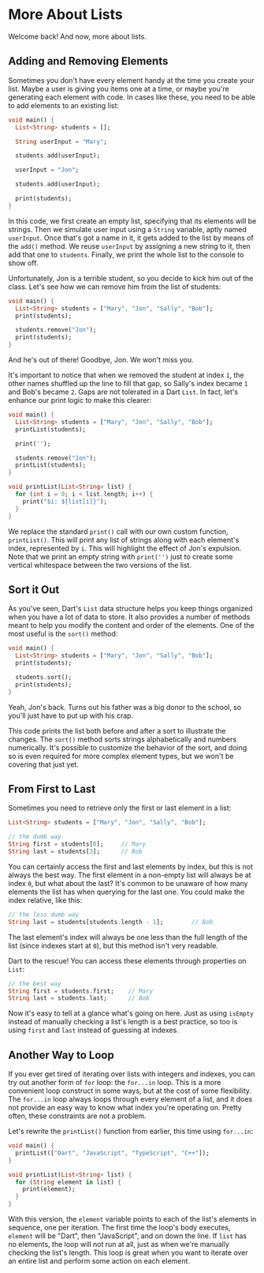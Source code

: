 # More About Lists

Welcome back! And now, more about lists.

## Adding and Removing Elements

Sometimes you don't have every element handy at the time you create your list. Maybe a user is giving you items one at a time, or maybe you're generating each element with code. In cases like these, you need to be able to add elements to an existing list:

```dart
void main() {
  List<String> students = [];

  String userInput = "Mary";

  students.add(userInput);

  userInput = "Jon";

  students.add(userInput);

  print(students);
}
```

In this code, we first create an empty list, specifying that its elements will be strings. Then we simulate user input using a `String` variable, aptly named `userInput`. Once that's got a name in it, it gets added to the list by means of the `add()` method. We reuse `userInput` by assigning a new string to it, then add that one to `students`. Finally, we print the whole list to the console to show off.

Unfortunately, Jon is a terrible student, so you decide to kick him out of the class. Let's see how we can remove him from the list of students:

```dart
void main() {
  List<String> students = ["Mary", "Jon", "Sally", "Bob"];
  print(students);

  students.remove("Jon");
  print(students);
}
```

And he's out of there! Goodbye, Jon. We won't miss you.

It's important to notice that when we removed the student at index `1`, the other names shuffled up the line to fill that gap, so Sally's index became `1` and Bob's became `2`. Gaps are not tolerated in a Dart `List`. In fact, let's enhance our print logic to make this clearer:

```dart
void main() {
  List<String> students = ["Mary", "Jon", "Sally", "Bob"];
  printList(students);

  print('');

  students.remove("Jon");
  printList(students);
}

void printList(List<String> list) {
  for (int i = 0; i < list.length; i++) {
    print("$i: ${list[i]}");
  }
}
```

We replace the standard `print()` call with our own custom function, `printList()`. This will print any list of strings along with each element's index, represented by `i`. This will highlight the effect of Jon's expulsion. Note that we print an empty string with `print('')` just to create some vertical whitespace between the two versions of the list.

## Sort it Out

As you've seen, Dart's `List` data structure helps you keep things organized when you have a lot of data to store. It also provides a number of methods meant to help you modify the content and order of the elements. One of the most useful is the `sort()` method:

```dart
void main() {
  List<String> students = ["Mary", "Jon", "Sally", "Bob"];
  print(students);

  students.sort();
  print(students);
}
```

Yeah, Jon's back. Turns out his father was a big donor to the school, so you'll just have to put up with his crap.

This code prints the list both before and after a sort to illustrate the changes. The `sort()` method sorts strings alphabetically and numbers numerically. It's possible to customize the behavior of the sort, and doing so is even required for more complex element types, but we won't be covering that just yet.

## From First to Last

Sometimes you need to retrieve only the first or last element in a list:

```dart
List<String> students = ["Mary", "Jon", "Sally", "Bob"];

// the dumb way
String first = students[0];		// Mary
String last = students[3];		// Bob
```

You can certainly access the first and last elements by index, but this is not always the best way. The first element in a non-empty list will always be at index `0`, but what about the last? It's common to be unaware of how many elements the list has when querying for the last one. You could make the index relative, like this:

```dart
// the less dumb way
String last = students[students.length - 1];		// Bob
```

The last element's index will always be one less than the full length of the list (since indexes start at `0`), but this method isn't very readable.

Dart to the rescue! You can access these elements through properties on `List`:

```dart
// the best way
String first = students.first;    // Mary
String last = students.last;      // Bob
```

Now it's easy to tell at a glance what's going on here. Just as using `isEmpty` instead of manually checking a list's length is a best practice, so too is using `first` and `last` instead of guessing at indexes.

## Another Way to Loop

If you ever get tired of iterating over lists with integers and indexes, you can try out another form of `for` loop: the `for...in` loop. This is a more convenient loop construct in some ways, but at the cost of some flexibility. The `for...in` loop always loops through every element of a list, and it does not provide an easy way to know what index you're operating on. Pretty often, these constraints are not a problem.

Let's rewrite the `printList()` function from earlier, this time using `for...in`:

```dart
void main() {
  printList(["Dart", "JavaScript", "TypeScript", "C++"]);
}

void printList(List<String> list) {
  for (String element in list) {
    print(element);
  }
}
```

With this version, the `element` variable points to each of the list's elements in sequence, one per iteration. The first time the loop's body executes, `element` will be "Dart", then "JavaScript", and on down the line. If `list` has no elements, the loop will not run at all, just as when we're manually checking the list's length. This loop is great when you want to iterate over an entire list and perform some action on each element.